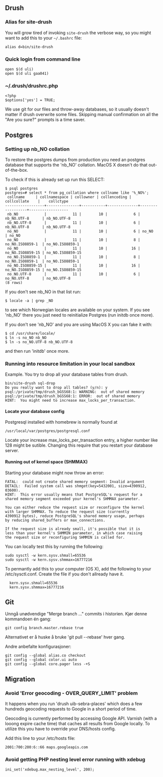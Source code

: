 
## Drush

### Alias for site-drush

You will grow tired of invoking `site-drush` the verbose way, so you might want to add this to your `~/.bashrc` file:

    alias d=bin/site-drush


### Quick login from command line

    open $(d uli)
    open $(d uli gaa041)


### ~/.drush/drushrc.php

    <?php
    $options['yes'] = TRUE;

We use git for our files and throw-away databases, so it usually doesn't matter if drush overwrite
some files.  Skipping manual confirmation on all the "Are you sure?" prompts is a time saver.

## Postgres

### Setting up nb_NO collation

To restore the postgres dumps from production you need an postgres database
that supports the 'nb_NO' collation.  MacOS X doesn't do that out-of-the-box.

To check if this is already set up run this SELECT:

    $ psql postgres
    postgres=# select * from pg_collation where collname like '%_NO%';
	 collname     | collnamespace | collowner | collencoding |   collcollate    |    collctype
    ------------------+---------------+-----------+--------------+------------------+------------------
     nb_NO            |            11 |        10 |            6 | nb_NO.UTF-8      | nb_NO.UTF-8
     nb_NO.UTF-8      |            11 |        10 |            6 | nb_NO.UTF-8      | nb_NO.UTF-8
     no_NO            |            11 |        10 |            6 | no_NO            | no_NO
     no_NO            |            11 |        10 |            8 | no_NO.ISO8859-1  | no_NO.ISO8859-1
     no_NO            |            11 |        10 |           16 | no_NO.ISO8859-15 | no_NO.ISO8859-15
     no_NO.ISO8859-1  |            11 |        10 |            8 | no_NO.ISO8859-1  | no_NO.ISO8859-1
     no_NO.ISO8859-15 |            11 |        10 |           16 | no_NO.ISO8859-15 | no_NO.ISO8859-15
     no_NO.UTF-8      |            11 |        10 |            6 | no_NO.UTF-8      | no_NO.UTF-8
    (8 rows)

If you don't see nb_NO in that list run:

    $ locale -a | grep _NO

to see which Norwegian locales are available on your system.  If you see 'nb_NO' there
you just need to reinitialize Postgres (run initdb once more).

If you don't see 'nb_NO' and you are using MacOS X you can fake it with:

    $ cd /usr/share/locale/
    $ ln -s no_NO nb_NO
    $ ln -s no_NO.UTF-8 nb_NO.UTF-8

and then run 'initdb' once more.

### Running into resource limitation in your local sandbox
Example. You try to drop all your database tables from drush.

    bin/site-drush sql-drop
    Do you really want to drop all tables? (y/n): y
    psql:/private/tmp/drush_bGSS68:1: WARNING:  out of shared memory
    psql:/private/tmp/drush_bGSS68:1: ERROR:  out of shared memory
    HINT:  You might need to increase max_locks_per_transaction.

#### Locate your database config
Postgresql installed with homebrew is normally found at

    /usr/local/var/postgres/postgresql.conf

Locate your increase max_locks_per_transaction entry, a higher number like 128 might be sutible. Changing this require that you restart your database server.

#### Running out of kernel space (SHMMAX)
Starting your database might now throw an error:

    FATAL:  could not create shared memory segment: Invalid argument
    DETAIL:  Failed system call was shmget(key=5432001, size=4390912, 03600).
    HINT:  This error usually means that PostgreSQL's request for a
    shared memory segment exceeded your kernel's SHMMAX parameter.

    You can either reduce the request size or reconfigure the kernel
    with larger SHMMAX. To reduce the request size (currently
    4390912 bytes), reduce PostgreSQL's shared memory usage, perhaps
    by reducing shared_buffers or max_connections.

    If the request size is already small, it's possible that it is
    less than your kernel's SHMMIN parameter, in which case raising
    the request size or reconfiguring SHMMIN is called for.

You can locally test this by running the following:

    sudo sysctl -w kern.sysv.shmall=65536
    sudo sysctl -w kern.sysv.shmmax=16777216

To permantly add this to your computer (OS X), add the following to your /etc/sysctl.conf. Create the file if you don't allready have it.

      kern.sysv.shmall=65536
      kern.sysv.shmmax=16777216

## Git

Unngå unødvendige "Merge branch ..." commits i historien.  Kjør denne kommandoen én gang:

    git config branch.master.rebase true

Alternativet er å huske å bruke 'git pull --rebase' hver gang.

Andre anbefalte konfigurasjoner:

    git config --global alias.co checkout
    git config --global color.ui auto
    git config --global core.pager less -+S

## Migration

### Avoid 'Error geocoding - OVER\_QUERY\_LIMIT' problem

It happens when you run 'drush uib-sebra-places' which does a few hundreds geocoding requests to Google in a short period of time.

Geocoding is currently performed by accessing Google API. Varnish (with a looong expire cache time) that caches all results from Google locally. To utilize this you have to override your DNS/hosts config.

Add this line to your /etc/hosts file:
    
    2001:700:200:6::66 maps.googleapis.com

### Avoid getting PHP nesting level error running with xdebug

    ini_set('xdebug.max_nesting_level', 200);

